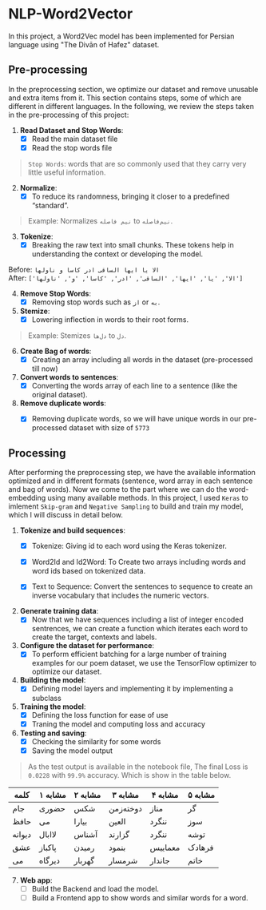 # NLP-Word2Vector
In this project, a Word2Vec model has been implemented for Persian language using "The Divān of Hafez" dataset.

## Pre-processing
In the preprocessing section, we optimize our dataset and remove unusable and extra items from it. This section contains steps, some of which are different in different languages. In the following, we review the steps taken in the pre-processing of this project:

1. **Read Dataset and Stop Words**:
    - [x] Read the main dataset file
    - [x] Read the stop words file

> `Stop Words`:  words that are so commonly used that they carry very little useful information.

2. **Normalize**:
    - [x] To reduce its randomness, bringing it closer to a predefined “standard”.

> Example:  Normalizes `نیم فاصله` to `نیم‌فاصله`.

3. **Tokenize**:
    - [x] Breaking the raw text into small chunks. These tokens help in understanding the context or developing the model.

Before: `الا یا ایها الساقی ادر کاسا و ناولها`<br>
After: `['الا', 'یا', 'ایها', 'الساقی', 'ادر', 'کاسا', 'و', 'ناولها']`

4. **Remove Stop Words**:
    - [x] Removing stop words such as `از` or `به`.

5. **Stemize**:
    - [x] Lowering inflection in words to their root forms.

> Example:  Stemizes `دل‌ها` to `دل`.

6. **Create Bag of words**:
    - [x] Creating an array including all words in the dataset (pre-processed till now)

7. **Convert words to sentences**:
    - [x] Converting the words array of each line to a sentence (like the original dataset).

8. **Remove duplicate words**:
    - [x] Removing duplicate words, so we will have unique words in our pre-processed dataset with size of `5773`



## Processing
After performing the preprocessing step, we have the available information optimized and in different formats (sentence, word array in each sentence and bag of words). Now we come to the part where we can do the word-embedding using many available methods.
In this project, I used `Keras`  to imlement `Skip-gram` and `Negative Sampling` to build and train my model, which I will discuss in detail below.

1. **Tokenize and build sequences**:
    - [x] Tokenize: Giving id to each word using the Keras tokenizer.
    - [x] Word2Id and Id2Word: To Create two arrays including words and word ids based on tokenized data.
    - [x] Text to Sequence: Convert the sentences to sequence to create an inverse vocabulary that includes the numeric vectors.


2. **Generate training data**:
    - [x]  Now that we have sequences including a list of integer encoded sentrences, we can create a function which iterates each word to create the target, contexts and labels.

3. **Configure the dataset for performance**:
    - [x]  To perform efficient batching for a large number of training examples for our poem dataset, we use the TensorFlow optimizer to optimize our dataset.

4. **Building the model**:
    - [x]  Defining model layers and implementing it by implementing a subclass

5. **Training the model**:
    - [x]  Defining the loss function for ease of use
    - [x]  Traning the model and computing loss and accuracy

6. **Testing and saving**:
    - [x]  Checking the similarity for some words
    - [x]  Saving the model output

> As the test output is available in the notebook file, The final Loss is `0.0228` with `99.9%` accuracy.
> Which is show in the table below.

| کلمه      |   مشابه ۱   |   مشابه ۲   |   مشابه ۳   |   مشابه ۴   |     مشابه ۵   |
| ----------- | ----------- | ----------- | ----------- | ----------- | ----------- |
|    جام      |     حضوری   |    شکس      | دوخته‌زمن    |   مناز      |       گر    |
|    حافظ     |        می   |   بیارا     |    العین    |   ننگرد     |      سوز    |
|    دیوانه     |     لاابال   |   آشناس     |   گزارند    |   ننگرد     |     توشه  |
|   عشق     |    پاکباز   |   رمیدن     |    بنمود    |  معماییس    |    فرهادک     |
|   می     |    دیرگاه   |  گهربار     |   شرمسار    |   جاندار    |      خاتم      |



7. **Web app**:
    - [ ]  Build the Backend and load the model.
    - [ ]  Build a Frontend app to show words and similar words for a word. 
